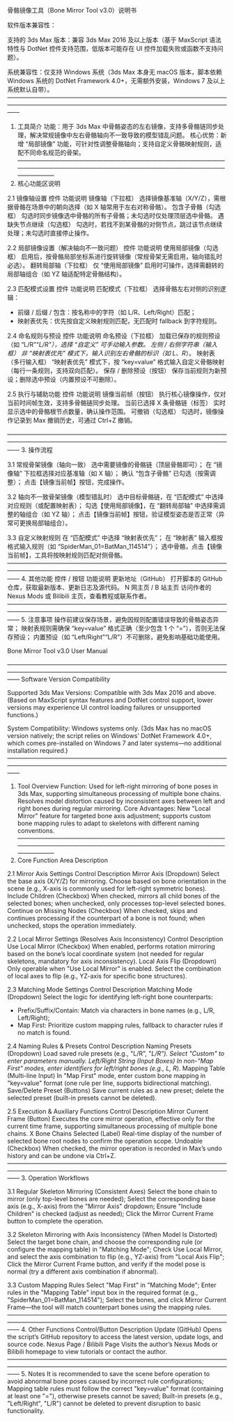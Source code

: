 骨骼镜像工具（Bone Mirror Tool v3.0）说明书

软件版本兼容性：

支持的 3ds Max 版本：兼容 3ds Max 2016 及以上版本（基于 MaxScript 语法特性与 DotNet 控件支持范围，低版本可能存在 UI 控件加载失败或函数不支持问题）。

系统兼容性：仅支持 Windows 系统（3ds Max 本身无 macOS 版本，脚本依赖 Windows 系统的 DotNet Framework 4.0+，无需额外安装，Windows 7 及以上系统默认自带）。
——————————————————————————————————————————————————————————————————————————
1. 工具简介
功能：用于 3ds Max 中骨骼姿态的左右镜像，支持多骨骼链同步处理，解决常规镜像中左右骨骼轴向不一致导致的模型错乱问题。
核心优势：新增 “局部镜像” 功能，可针对性调整骨骼轴向；支持自定义骨骼映射规则，适配不同命名规范的骨架。
——————————————————————————————————————————————————————————————————————————
2. 核心功能区说明

2.1 镜像轴设置
控件	功能说明
镜像轴（下拉框）	选择镜像基准轴（X/Y/Z），需根据骨骼在场景中的朝向选择（如 X 轴常用于左右对称骨骼）。
包含子骨骼（勾选框）	勾选时同步镜像选中骨骼的所有子骨骼；未勾选时仅处理顶层选中骨骼。
遇缺失节点继续（勾选框）	勾选时，若找不到某骨骼的对侧节点，跳过该节点继续处理；未勾选时直接停止操作。

2.2 局部镜像设置（解决轴向不一致问题）
控件	功能说明
使用局部镜像（勾选框）	启用后，按骨骼局部坐标系进行旋转镜像（常规骨架无需启用，轴向错乱时必选）。
翻转局部轴（下拉框）	仅 “使用局部镜像” 启用时可操作，选择需翻转的局部轴组合（如 YZ 轴适配特定骨骼结构）。

2.3 匹配模式设置
控件	功能说明
匹配模式（下拉框）	选择骨骼左右对侧的识别逻辑：
- 前缀 / 后缀 / 包含：按名称中的字符（如 L/R、Left/Right）匹配；
- 映射表优先：优先按自定义映射规则匹配，无匹配时 fallback 到字符规则。

2.4 命名规则与预设
控件	功能说明
命名预设（下拉框）	加载已保存的规则预设（如 “L/R”“_L/_R”），选择 “自定义” 可手动输入参数。
左侧 / 右侧字符串（输入框）	非 “映射表优先” 模式下，输入识别左右骨骼的标识（如 L_、R_）。
映射表（多行输入框）	“映射表优先” 模式下，按 “key=value” 格式输入自定义骨骼映射（每行一条规则，支持双向匹配）。
保存 / 删除预设（按钮）	保存当前规则为新预设；删除选中预设（内置预设不可删除）。

2.5 执行与辅助功能
控件	功能说明
镜像当前帧（按钮）	执行核心镜像操作，仅对当前时间帧生效，支持多骨骼链同步处理。
当前已选择 X 条骨骼链（标签）	实时显示选中的骨骼根节点数量，确认操作范围。
可撤销（勾选框）	勾选时，镜像操作记录到 Max 撤销历史，可通过 Ctrl+Z 撤销。

——————————————————————————————————————————————————————————————————————————
3. 操作流程

3.1 常规骨架镜像（轴向一致）
选中需要镜像的骨骼链（顶层骨骼即可）；
在 “镜像轴” 下拉框选择对应基准轴（如 X 轴）；
确认 “包含子骨骼” 已勾选（按需调整）；
点击【镜像当前帧】按钮，完成操作。

3.2 轴向不一致骨架镜像（模型错乱时）
选中目标骨骼链，在 “匹配模式” 中选择对应规则（或配置映射表）；
勾选【使用局部镜像】，在 “翻转局部轴” 中选择需调整的轴组合（如 YZ 轴）；
点击【镜像当前帧】按钮，验证模型姿态是否正常（异常可更换局部轴组合）。

3.3 自定义映射规则
在 “匹配模式” 中选择 “映射表优先”；
在 “映射表” 输入框按格式输入规则（如 “SpiderMan_01=BatMan_114514”）；
选中骨骼，点击【镜像当前帧】，工具将按映射规则匹配对侧骨骼。
——————————————————————————————————————————————————————————————————————————
4. 其他功能
控件 / 按钮	功能说明
更新地址（GitHub）	打开脚本的 GitHub 仓库，获取最新版本、更新日志及源代码。
N 网主页 / B 站主页	访问作者的 Nexus Mods 或 Bilibili 主页，查看教程或联系作者。
——————————————————————————————————————————————————————————————————————————
5. 注意事项
操作前建议保存场景，避免因规则配置错误导致的骨骼姿态异常；
映射表规则需确保 “key=value” 格式正确（至少包含 1 个 “=”），否则无法保存预设；
内置预设（如 “Left/Right”“L/R”）不可删除，避免影响基础功能使用。





Bone Mirror Tool v3.0 User Manual

——————————————————————————————————————————————————————————————————————————
Software Version Compatibility

Supported 3ds Max Versions: Compatible with 3ds Max 2016 and above. (Based on MaxScript syntax features and DotNet control support, lower versions may experience UI control loading failures or unsupported functions.)

System Compatibility: Windows systems only. (3ds Max has no macOS version natively; the script relies on Windows’ DotNet Framework 4.0+, which comes pre-installed on Windows 7 and later systems—no additional installation required.)
——————————————————————————————————————————————————————————————————————————
1. Tool Overview
Function: Used for left-right mirroring of bone poses in 3ds Max, supporting simultaneous processing of multiple bone chains. Resolves model distortion caused by inconsistent axes between left and right bones during regular mirroring.
Core Advantages: New "Local Mirror" feature for targeted bone axis adjustment; supports custom bone mapping rules to adapt to skeletons with different naming conventions.
——————————————————————————————————————————————————————————————————————————
2. Core Function Area Description

2.1 Mirror Axis Settings
Control	Description
Mirror Axis (Dropdown)	Select the base axis (X/Y/Z) for mirroring. Choose based on bone orientation in the scene (e.g., X-axis is commonly used for left-right symmetric bones).
Include Children (Checkbox)	When checked, mirrors all child bones of the selected bones; when unchecked, only processes top-level selected bones.
Continue on Missing Nodes (Checkbox)	When checked, skips and continues processing if the counterpart of a bone is not found; when unchecked, stops the operation immediately.

2.2 Local Mirror Settings (Resolves Axis Inconsistency)
Control	Description
Use Local Mirror (Checkbox)	When enabled, performs rotation mirroring based on the bone’s local coordinate system (not needed for regular skeletons, mandatory for axis inconsistency).
Local Axis Flip (Dropdown)	Only operable when "Use Local Mirror" is enabled. Select the combination of local axes to flip (e.g., YZ-axis for specific bone structures).

2.3 Matching Mode Settings
Control	Description
Matching Mode (Dropdown)	Select the logic for identifying left-right bone counterparts:
- Prefix/Suffix/Contain: Match via characters in bone names (e.g., L/R, Left/Right);
- Map First: Prioritize custom mapping rules, fallback to character rules if no match is found.

2.4 Naming Rules & Presets
Control	Description
Naming Presets (Dropdown)	Load saved rule presets (e.g., "L/R", "_L/_R"). Select "Custom" to enter parameters manually.
Left/Right String (Input Boxes)	In non-"Map First" modes, enter identifiers for left/right bones (e.g., L_, R_).
Mapping Table (Multi-line Input)	In "Map First" mode, enter custom bone mapping in "key=value" format (one rule per line, supports bidirectional matching).
Save/Delete Preset (Buttons)	Save current rules as a new preset; delete the selected preset (built-in presets cannot be deleted).

2.5 Execution & Auxiliary Functions
Control	Description
Mirror Current Frame (Button)	Executes the core mirror operation, effective only for the current time frame, supporting simultaneous processing of multiple bone chains.
X Bone Chains Selected (Label)	Real-time display of the number of selected bone root nodes to confirm the operation scope.
Undoable (Checkbox)	When checked, the mirror operation is recorded in Max’s undo history and can be undone via Ctrl+Z.
——————————————————————————————————————————————————————————————————————————
3. Operation Workflows

3.1 Regular Skeleton Mirroring (Consistent Axes)
Select the bone chain to mirror (only top-level bones are needed);
Select the corresponding base axis (e.g., X-axis) from the "Mirror Axis" dropdown;
Ensure "Include Children" is checked (adjust as needed);
Click the Mirror Current Frame button to complete the operation.

3.2 Skeleton Mirroring with Axis Inconsistency (When Model Is Distorted)
Select the target bone chain, and choose the corresponding rule (or configure the mapping table) in "Matching Mode";
Check Use Local Mirror, and select the axis combination to flip (e.g., YZ-axis) from "Local Axis Flip";
Click the Mirror Current Frame button, and verify if the model pose is normal (try a different axis combination if abnormal).

3.3 Custom Mapping Rules
Select "Map First" in "Matching Mode";
Enter rules in the "Mapping Table" input box in the required format (e.g., "SpiderMan_01=BatMan_114514");
Select the bones, and click Mirror Current Frame—the tool will match counterpart bones using the mapping rules.
——————————————————————————————————————————————————————————————————————————
4. Other Functions
Control/Button	Description
Update (GitHub)	Opens the script’s GitHub repository to access the latest version, update logs, and source code.
Nexus Page / Bilibili Page	Visits the author’s Nexus Mods or Bilibili homepage to view tutorials or contact the author.
——————————————————————————————————————————————————————————————————————————
5. Notes
It is recommended to save the scene before operation to avoid abnormal bone poses caused by incorrect rule configurations;
Mapping table rules must follow the correct "key=value" format (containing at least one "="), otherwise presets cannot be saved;
Built-in presets (e.g., "Left/Right", "L/R") cannot be deleted to prevent disruption to basic functionality.